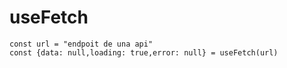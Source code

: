 # useFetch

```
const url = "endpoit de una api"
const {data: null,loading: true,error: null} = useFetch(url)
```